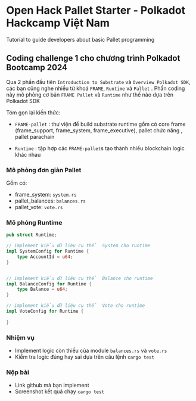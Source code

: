 # Open Hack Pallet Starter - Polkadot Hackcamp Việt Nam
Tutorial to guide developers about basic Pallet programming



## Coding challenge 1 cho chương trình Polkadot Bootcamp 2024
Qua 2 phần đầu tiên `Introduction to Substrate` và `Overview Polkadot SDK`, các bạn cũng nghe nhiều từ khoá `FRAME`, `Runtime` và `Pallet` . Phần coding này mô phỏng cơ bản `FRAME Pallet` và `Runtime` như thế nào dựa trên Polkadot SDK 

Tóm gọn lại kiến thức: 
+ `FRAME-pallet` : thư viện để build substrate runtime gồm có core frame (frame_support, frame_system, frame_executive), pallet chức năng , pallet parachain 

+ `Runtime` : tập hợp các `FRAME-pallet`s tạo thành nhiều blockchain logic khác nhau 


### Mô phỏng đơn giản Pallet

Gồm có:
+ frame_system: `system.rs`
+ pallet_balances: `balances.rs`
+ pallet_vote: `vote.rs` 

### Mô phỏng Runtime

```rust
pub struct Runtime;

// implement kiểu dữ liệu cụ thể  System cho runtime 
impl SystemConfig for Runtime {
    type AccountId = u64;
}


// implement kiểu dữ liệu cụ thể  Balance cho runtime 
impl BalanceConfig for Runtime {
    type Balance = u64;
}

// implement kiểu dữ liệu cụ thể  Vote cho runtime 
impl VoteConfig for Runtime {
    
}
```


### Nhiệm vụ 
+ Implement logic còn thiếu của module `balances.rs` và `vote.rs`
+ Kiểm tra logic đúng hay sai dựa trên câu lệnh `cargo test` 


### Nộp bài 
+ Link github mà bạn implement 
+ Screenshot kết quả chạy `cargo test` 








